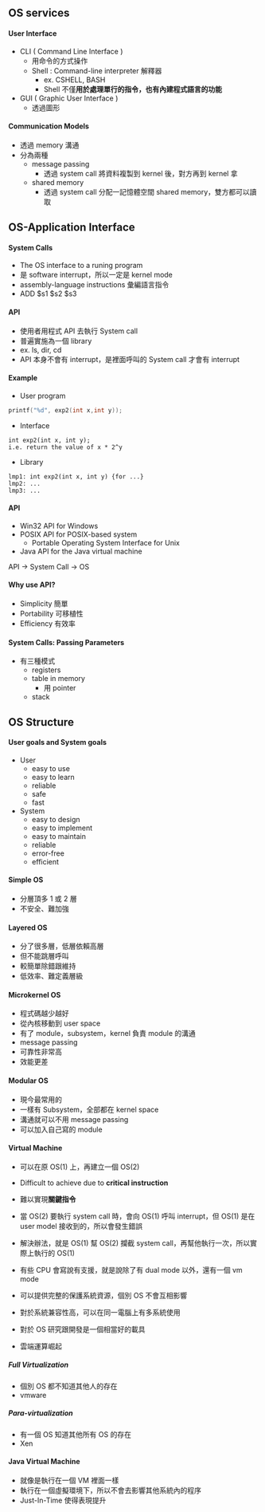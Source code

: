 ## OS services
#### User Interface 
+ CLI  ( Command Line Interface )
	+ 用命令的方式操作
	+ Shell : Command-line interpreter 解釋器
		+ ex. CSHELL, BASH
		+ Shell 不僅**用於處理單行的指令，也有內建程式語言的功能**
+ GUI ( Graphic User Interface )
	+ 透過圖形

#### Communication Models 
+ 透過 memory 溝通
+ 分為兩種
	+ message passing  
		+ 透過 system call 將資料複製到 kernel 後，對方再到 kernel 拿
	+ shared memory
		+ 透過 system call 分配一記憶體空間 shared memory，雙方都可以讀取

## OS-Application Interface 
#### System Calls 
+ The OS interface to a runing program
+ 是 software interrupt，所以一定是 kernel mode 
+ assembly-language instructions 彙編語言指令
+ ADD $s1 $s2 $s3

#### API 
+ 使用者用程式 API 去執行 System call
+ 普遍實施為一個 library
+ ex. ls, dir, cd 
+ API 本身不會有 interrupt，是裡面呼叫的 System call 才會有 interrupt

#### Example
+ User program
```c
printf("%d", exp2(int x,int y));
```
+ Interface 
```
int exp2(int x, int y);
i.e. return the value of x * 2^y 
```
+ Library
```
lmp1: int exp2(int x, int y) {for ...}
lmp2: ...
lmp3: ...
```

#### API 
+ Win32 API for Windows 
+ POSIX API for POSIX-based system 
	+ Portable Operating System Interface for Unix
+ Java API for the Java virtual machine 

API -> System Call -> OS


#### Why use API?
+ Simplicity 簡單
+ Portability 可移植性
+ Efficiency 有效率

#### System Calls: Passing Parameters 
+ 有三種模式
	+ registers
	+ table in memory 
		+ 用 pointer
	+ stack


## OS Structure
#### User goals and System goals
+ User 
	+ easy to use
	+ easy to learn 
	+ reliable
	+ safe 
	+ fast
+ System 
	+ easy to design 
	+ easy to implement 
	+ easy to maintain 
	+ reliable 
	+ error-free
	+ efficient

#### Simple OS 
+ 分層頂多 1 或 2 層
+ 不安全、難加強

#### Layered OS 
+ 分了很多層，低層依賴高層
+ 但不能跳層呼叫
+ 較簡單除錯跟維持
+ 低效率、難定義層級

#### Microkernel OS  
+ 程式碼越少越好
+ 從內核移動到 user space 
+ 有了 module，subsystem，kernel 負責 module 的溝通
+ message passing 
+ 可靠性非常高
+ 效能更差

#### Modular OS
+ 現今最常用的
+ 一樣有 Subsystem，全部都在 kernel space
+ 溝通就可以不用 message passing
+ 可以加入自己寫的 module

#### Virtual Machine
+ 可以在原 OS(1) 上，再建立一個 OS(2)
+ Difficult to achieve due to **critical instruction** 
+ 難以實現**關鍵指令**
+ 當 OS(2) 要執行 system call 時，會向 OS(1) 呼叫 interrupt，但 OS(1) 是在 user model 接收到的，所以會發生錯誤
+ 解決辦法，就是 OS(1) 幫 OS(2) 攔截 system call，再幫他執行一次，所以實際上執行的 OS(1)
+ 有些 CPU 會寫說有支援，就是說除了有 dual mode 以外，還有一個 vm mode

+ 可以提供完整的保護系統資源，個別 OS 不會互相影響
+ 對於系統兼容性高，可以在同一電腦上有多系統使用
+ 對於 OS 研究跟開發是一個相當好的載具
+ 雲端運算崛起

##### Full Virtualization
+ 個別 OS 都不知道其他人的存在
+ vmware
##### Para-virtualization
+ 有一個 OS 知道其他所有 OS 的存在
+ Xen

#### Java Virtual Machine
+ 就像是執行在一個 VM 裡面一樣
+ 執行在一個虛擬環境下，所以不會去影響其他系統內的程序
+ Just-In-Time 使得表現提升